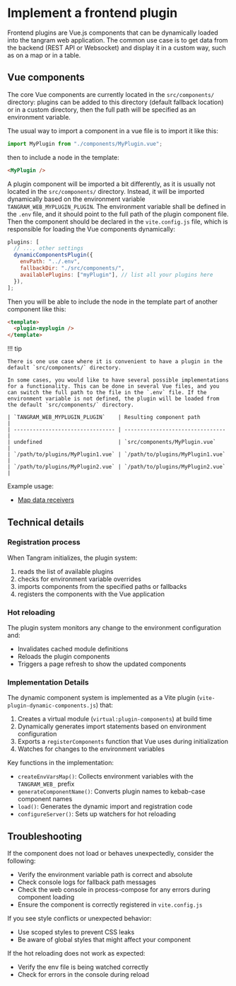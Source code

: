 # Implement a frontend plugin

Frontend plugins are Vue.js components that can be dynamically loaded into the tangram web application. The common use case is to get data from the backend (REST API or Websocket) and display it in a custom way, such as on a map or in a table.

## Vue components

The core Vue components are currently located in the `src/components/` directory: plugins can be added to this directory (default fallback location) or in a custom directory, then the full path will be specified as an environment variable.

The usual way to import a component in a vue file is to import it like this:

```javascript
import MyPlugin from "./components/MyPlugin.vue";
```

then to include a node in the template:

```html
<MyPlugin />
```

A plugin component will be imported a bit differently, as it is usually not located in the `src/components/` directory. Instead, it will be imported dynamically based on the environment variable `TANGRAM_WEB_MYPLUGIN_PLUGIN`. The environment variable shall be defined in the `.env` file, and it should point to the full path of the plugin component file. Then the component should be declared in the `vite.config.js` file, which is responsible for loading the Vue components dynamically:

```javascript
plugins: [
  // ..., other settings
  dynamicComponentsPlugin({
    envPath: "../.env",
    fallbackDir: "./src/components/",
    availablePlugins: ["myPlugin"], // list all your plugins here
  }),
];
```

Then you will be able to include the node in the template part of another component like this:

```html
<template>
  <plugin-myplugin />
</template>
```

!!! tip

    There is one use case where it is convenient to have a plugin in the default `src/components/` directory.

    In some cases, you would like to have several possible implementations for a functionality. This can be done in several Vue files, and you can switch the full path to the file in the `.env` file. If the environment variable is not defined, the plugin will be loaded from the default `src/components/` directory.

    | `TANGRAM_WEB_MYPLUGIN_PLUGIN`    | Resulting component path         |
    | -------------------------------- | -------------------------------- |
    | undefined                        | `src/components/MyPlugin.vue`    |
    | `/path/to/plugins/MyPlugin1.vue` | `/path/to/plugins/MyPlugin1.vue` |
    | `/path/to/plugins/MyPlugin2.vue` | `/path/to/plugins/MyPlugin2.vue` |

Example usage:

- [Map data receivers](examples/sensors.md)

## Technical details

### Registration process

When Tangram initializes, the plugin system:

1. reads the list of available plugins
2. checks for environment variable overrides
3. imports components from the specified paths or fallbacks
4. registers the components with the Vue application

### Hot reloading

The plugin system monitors any change to the environment configuration and:

- Invalidates cached module definitions
- Reloads the plugin components
- Triggers a page refresh to show the updated components

### Implementation Details

The dynamic component system is implemented as a Vite plugin (`vite-plugin-dynamic-components.js`) that:

1. Creates a virtual module (`virtual:plugin-components`) at build time
2. Dynamically generates import statements based on environment configuration
3. Exports a `registerComponents` function that Vue uses during initialization
4. Watches for changes to the environment variables

Key functions in the implementation:

- `createEnvVarsMap()`: Collects environment variables with the `TANGRAM_WEB_` prefix
- `generateComponentName()`: Converts plugin names to kebab-case component names
- `load()`: Generates the dynamic import and registration code
- `configureServer()`: Sets up watchers for hot reloading

## Troubleshooting

If the component does not load or behaves unexpectedly, consider the following:

- Verify the environment variable path is correct and absolute
- Check console logs for fallback path messages
- Check the web console in process-compose for any errors during component loading
- Ensure the component is correctly registered in `vite.config.js`

If you see style conflicts or unexpected behavior:

- Use scoped styles to prevent CSS leaks
- Be aware of global styles that might affect your component

If the hot reloading does not work as expected:

- Verify the env file is being watched correctly
- Check for errors in the console during reload
